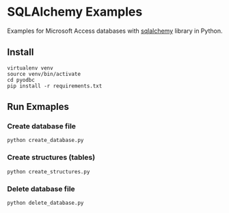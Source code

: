 # SQLAlchemy Examples

Examples for Microsoft Access databases with [sqlalchemy](https://www.sqlalchemy.org) library in Python.

## Install

```console
virtualenv venv
source venv/bin/activate
cd pyodbc
pip install -r requirements.txt
```

## Run Exmaples

### Create database file

```console
python create_database.py
```

### Create structures (tables)

```console
python create_structures.py
```

### Delete database file

```console
python delete_database.py
```
